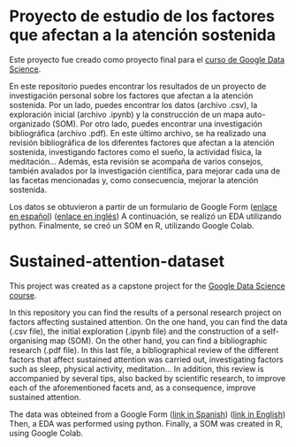 # Proyecto de estudio de los factores que afectan a la atención sostenida
Este proyecto fue creado como proyecto final para el [curso de Google Data Science](https://www.coursera.org/professional-certificates/google-data-analytics).

En este repositorio puedes encontrar los resultados de un proyecto de investigación personal sobre los factores que afectan a la atención sostenida. 
Por un lado, puedes encontrar los datos (archivo .csv), la exploración inicial (archivo .ipynb) y la construcción de un mapa auto-organizado (SOM). Por otro lado, puedes encontrar una investigación bibliográfica (archivo .pdf). En este último archivo, se ha realizado una revisión bibliográfica de los diferentes factores que afectan a la atención sostenida, investigando factores como el sueño, la actividad física, la meditación... Además, esta revisión se acompaña de varios consejos, también avalados por la investigación científica, para mejorar cada una de las facetas mencionadas y, como consecuencia, mejorar la atención sostenida. 

Los datos se obtuvieron a partir de un formulario de Google Form ([enlace en español](https://docs.google.com/forms/d/e/1FAIpQLSezMaAV95HwQdWPgkETpdYPKPNak5VBaiLT3T-ImkVMd6zJrQ/viewform)) ([enlace en inglés](https://docs.google.com/forms/d/e/1FAIpQLSfOv1yGzFNSpUZTYPLULkku0jAOdbQYQNXozLJcwNtgNCi3og/viewform?usp=sf_link)) A continuación, se realizó un EDA utilizando python. Finalmente, se creó un SOM en R, utilizando Google Colab.

# Sustained-attention-dataset
This project was created as a capstone project for the [Google Data Science course](https://www.coursera.org/professional-certificates/google-data-analytics).

In this repository you can find the results of a personal research project on factors affecting sustained attention. 
On the one hand, you can find the data (.csv file), the initial exploration (.ipynb file) and the construction of a self-organising map (SOM). On the other hand, you can find a bibliographic research (.pdf file). In this last file, a bibliographical review of the different factors that affect sustained attention was carried out, investigating factors such as sleep, physical activity, meditation... In addition, this review is accompanied by several tips, also backed by scientific research, to improve each of the aforementioned facets and, as a consequence, improve sustained attention. 

The data was obteined from a Google Form ([link in Spanish](https://docs.google.com/forms/d/e/1FAIpQLSezMaAV95HwQdWPgkETpdYPKPNak5VBaiLT3T-ImkVMd6zJrQ/viewform)) ([link in English](https://docs.google.com/forms/d/e/1FAIpQLSfOv1yGzFNSpUZTYPLULkku0jAOdbQYQNXozLJcwNtgNCi3og/viewform?usp=sf_link)) Then, a EDA was performed using python. Finally, a SOM was created in R, using Google Colab.



